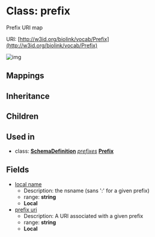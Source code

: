 # Class: prefix


Prefix URI map

URI: [http://w3id.org/biolink/vocab/Prefix](http://w3id.org/biolink/vocab/Prefix)

![img](images/Prefix.png)
## Mappings

## Inheritance

## Children

## Used in

 *  class: **[SchemaDefinition](SchemaDefinition.md)** *[prefixes](prefixes.md)* **[Prefix](Prefix.md)**
## Fields

 * [local name](local_name.md)
    * Description: the nsname (sans ':' for a given prefix)
    * range: **string**
    * __Local__
 * [prefix uri](prefix_uri.md)
    * Description: A URI associated with a given prefix
    * range: **string**
    * __Local__
